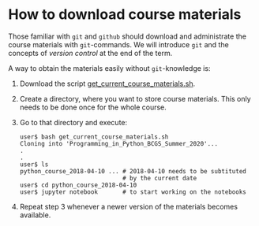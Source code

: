 # How to download course materials

Those familiar with `git` and `github` should download and
administrate the course materials with `git`-commands. We will
introduce `git` and the concepts of *version control* at the end of
the term.

A way to obtain the materials easily without `git`-knowledge is:

1. Download the script [get_current_course_materials.sh](https://raw.githubusercontent.com/terben/Programming_in_Python_BCGS_Summer_2020/master/retrieve_materials/get_current_course_materials.sh).

2. Create a directory, where you want to store course materials. This
only needs to be done once for the whole course.

3. Go to that directory and execute:

   ```
   user$ bash get_current_course_materials.sh
   Cloning into 'Programming_in_Python_BCGS_Summer_2020'...
   .
   .
   user$ ls
   python_course_2018-04-10 ... # 2018-04-10 needs to be subtituted
                                # by the current date
   user$ cd python_course_2018-04-10
   user$ jupyter notebook       # to start working on the notebooks
   ```
4. Repeat step 3 whenever a newer version of the materials becomes available.


